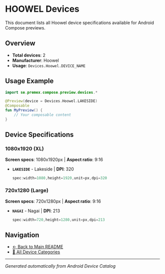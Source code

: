 # HOOWEL Devices

This document lists all Hoowel device specifications available for Android Compose previews.

## Overview

- **Total devices**: 2
- **Manufacturer**: Hoowel
- **Usage**: `Devices.Hoowel.DEVICE_NAME`

## Usage Example

```kotlin
import se.premex.compose.preview.devices.*

@Preview(device = Devices.Hoowel.LAKESIDE)
@Composable
fun MyPreview() {
    // Your composable content
}
```

## Device Specifications

### 1080x1920 (XL)

**Screen specs**: 1080x1920px | **Aspect ratio**: 9:16

- **`LAKESIDE`** - Lakeside | **DPI**: 320
  ```kotlin
  spec:width=1080,height=1920,unit=px,dpi=320
  ```

### 720x1280 (Large)

**Screen specs**: 720x1280px | **Aspect ratio**: 9:16

- **`NAGAI`** - Nagai | **DPI**: 213
  ```kotlin
  spec:width=720,height=1280,unit=px,dpi=213
  ```

## Navigation

- [← Back to Main README](../../README.md)
- [📱 All Device Categories](../README.md)

---
*Generated automatically from Android Device Catalog*
